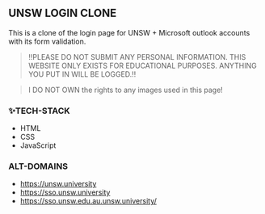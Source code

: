 ## UNSW LOGIN CLONE

This is a clone of the login page for UNSW + Microsoft outlook accounts with its form validation.

> ‼️PLEASE DO NOT SUBMIT ANY PERSONAL INFORMATION. THIS WEBSITE ONLY EXISTS FOR EDUCATIONAL PURPOSES. ANYTHING YOU PUT IN WILL BE LOGGED.‼️

> I DO NOT OWN the rights to any images used in this page!
### ✨TECH-STACK

- HTML
- CSS
- JavaScript

### ALT-DOMAINS

- https://unsw.university
- https://sso.unsw.university
- https://sso.unsw.edu.au.unsw.university/